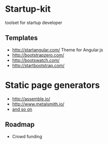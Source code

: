 # Startup-kit
toolset for startup developer

## Templates

* http://startangular.com/ Theme for Angular.js
* http://bootstrapzero.com/
* http://bootswatch.com/
* http://startbootstrap.com/

# Static page generators

* http://assemble.io/
* http://www.metalsmith.io/
* [and so on](https://staticsitegenerators.net/)

## Roadmap
* Crowd funding

